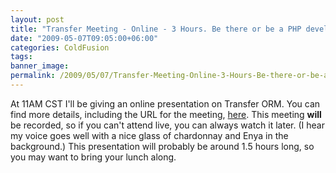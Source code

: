 ```yaml
---
layout: post
title: "Transfer Meeting - Online - 3 Hours. Be there or be a PHP developer!"
date: "2009-05-07T09:05:00+06:00"
categories: ColdFusion 
tags: 
banner_image: 
permalink: /2009/05/07/Transfer-Meeting-Online-3-Hours-Be-there-or-be-a-PHP-developer
---
```


At 11AM CST I'll be giving an online presentation on Transfer ORM. You can find more details, including the URL for the meeting, <a href="http://www.meetup.com/coldfusionmeetup/calendar/10314110/">here</a>. This meeting <b>will</b> be recorded, so if you can't attend live, you can always watch it later. (I hear my voice goes well with a nice glass of chardonnay and Enya in the background.) This presentation will probably be around 1.5 hours long, so you may want to bring your lunch along.